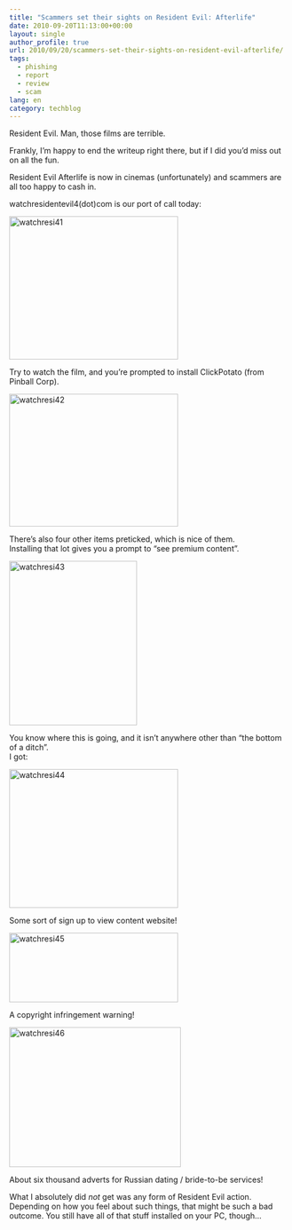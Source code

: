 ```yaml
---
title: "Scammers set their sights on Resident Evil: Afterlife"
date: 2010-09-20T11:13:00+00:00
layout: single
author_profile: true
url: 2010/09/20/scammers-set-their-sights-on-resident-evil-afterlife/
tags:
  - phishing
  - report
  - review
  - scam
lang: en
category: techblog
---
```

Resident Evil. Man, those films are terrible.

Frankly, I’m happy to end the writeup right there, but if I did you’d miss out on all the fun.

Resident Evil Afterlife is now in cinemas (unfortunately) and scammers are all too happy to cash in.

watchresidentevil4(dot)com is our port of call today:

[<img title="watchresi41" border="0" alt="watchresi41" src="http://lh5.ggpht.com/_vaUVXcmC3OI/TJc6l5yqkxI/AAAAAAAACeA/0u1_CEBdWlg/watchresi41_thumb%5B1%5D.gif?imgmax=800" width="304" height="258" />](http://lh4.ggpht.com/_vaUVXcmC3OI/TJc6klrSIWI/AAAAAAAACd8/ky13E5pGK4w/s1600-h/watchresi41%5B3%5D.gif)

Try to watch the film, and you’re prompted to install ClickPotato (from Pinball Corp).

[<img title="watchresi42" border="0" alt="watchresi42" src="http://lh6.ggpht.com/_vaUVXcmC3OI/TJc6o0xzN0I/AAAAAAAACeI/lJ3MvyLIlcE/watchresi42_thumb%5B1%5D.gif?imgmax=800" width="304" height="239" />](http://lh3.ggpht.com/_vaUVXcmC3OI/TJc6nrghqkI/AAAAAAAACeE/81uecO017cE/s1600-h/watchresi42%5B3%5D.gif)

There’s also four other items preticked, which is nice of them.  
Installing that lot gives you a prompt to “see premium content”.

[<img title="watchresi43" border="0" alt="watchresi43" src="http://lh3.ggpht.com/_vaUVXcmC3OI/TJc6rHGDxaI/AAAAAAAACeQ/grbMR_ErnHQ/watchresi43_thumb%5B2%5D.gif?imgmax=800" width="230" height="296" />](http://lh5.ggpht.com/_vaUVXcmC3OI/TJc6p-aGGoI/AAAAAAAACeM/RwwMLAYxf64/s1600-h/watchresi43%5B4%5D.gif)

You know where this is going, and it isn’t anywhere other than “the bottom of a ditch”.  
I got:

[<img title="watchresi44" border="0" alt="watchresi44" src="http://lh5.ggpht.com/_vaUVXcmC3OI/TJc6uV00NWI/AAAAAAAACeY/qwI-TWUwrw4/watchresi44_thumb%5B1%5D.gif?imgmax=800" width="304" height="250" />](http://lh4.ggpht.com/_vaUVXcmC3OI/TJc6tbEzhII/AAAAAAAACeU/6kgCf8N16XY/s1600-h/watchresi44%5B3%5D.gif)

Some sort of sign up to view content website!

[<img title="watchresi45" border="0" alt="watchresi45" src="http://lh6.ggpht.com/_vaUVXcmC3OI/TJc6wuLIXrI/AAAAAAAACeg/eqvLZhxh_vI/watchresi45_thumb%5B2%5D.gif?imgmax=800" width="304" height="125" />](http://lh4.ggpht.com/_vaUVXcmC3OI/TJc6vvbG7VI/AAAAAAAACec/5koSe9VlMjE/s1600-h/watchresi45%5B4%5D.gif)

A copyright infringement warning!

[<img title="watchresi46" border="0" alt="watchresi46" src="http://lh6.ggpht.com/_vaUVXcmC3OI/TJc6zb3p5sI/AAAAAAAACeo/vtQIi59VhNg/watchresi46_thumb%5B2%5D.gif?imgmax=800" width="309" height="252" />](http://lh6.ggpht.com/_vaUVXcmC3OI/TJc6x7YP7eI/AAAAAAAACek/6Nr-7JYW4oI/s1600-h/watchresi46%5B4%5D.gif)

About six thousand adverts for Russian dating / bride-to-be services!

What I absolutely did _not_ get was any form of Resident Evil action. Depending on how you feel about such things, that might be such a bad outcome. You still have all of that stuff installed on your PC, though…